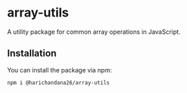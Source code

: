 # array-utils

A utility package for common array operations in JavaScript.

## Installation

You can install the package via npm:

```bash
npm i @harichandana26/array-utils
```
